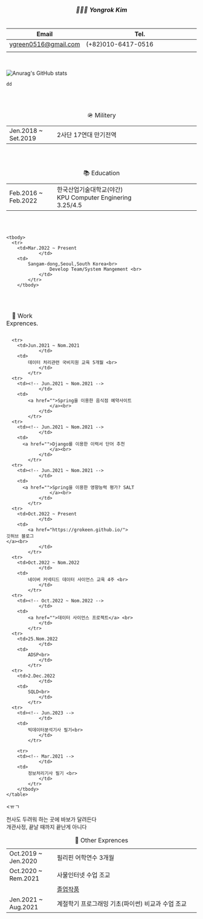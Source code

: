 
<div>
	<table> <!-- ------이름------ -->
		<caption><h5>👨🏾‍💻 Yongrok Kim</h5></caption>
    <colgroup>
		<col style="width: 10%">
      	<col style="width: auto">
	</colgroup>
    <thead>
      <tr>
        <th>Email</th>
        <th>Tel.</th>
			</tr>
    </thead>
    <tbody>
      <tr>
        <td><a href="mailto:ygreen0516@gmail.com">
  ygreen0516@gmail.com
  </a></td> 
  			<td>(+82)010-6417-0516</td>
			</tr>    
      <tr> <!-- ------병과------ -->
        <td colspan="2">
			 		<!-- 기면증(Narcolepsy)이 있습니다. -->
      	</td>
			</tr>    
		<tbody>
	</table>
  <br>
		

<!-- 깃허브 상태 표시 -->
![Anurag's GitHub stats](https://github-readme-stats.vercel.app/api?username=Grokeen&show_icons=true&theme=radical)

	dd
<br>
	<br>
	<table><!-- ------군대------ -->
		<caption>🪖 Militery</caption>
    <colgroup>
		<col style="width: 25%">
      	<col style="width: auto">
	</colgroup>
    <tbody>
      <tr>
        <td>Jen.2018 ~ Set.2019
				</td>
        <td> 
					2사단 17연대 만기전역<br>
				</td>
			</tr>    
		<tbody>
	</table>

  <br>
	<br>
	<table> <!-- ------학력------ -->
		<caption>📚 Education</caption>
    <colgroup>
		<col style="width: 25%">
      	<col style="width: auto">
	</colgroup>
    <tbody>
      <tr>
        <td>Feb.2016 ~ Feb.2022</td>
        <td>
          한국산업기술대학교(야간)<br>
          KPU Computer Enginering<br>
					3.25/4.5
				</td>
			</tr>    
		<tbody>
	</table>
  
  <br>
	<br>
	<table><!-- ------경력------ -->
		<caption>💼 Work Exprences.</caption>
    <colgroup>
		<col style="width: 25%">
      	<col style="width: auto">
	</colgroup>
		
    <tbody>
      <tr>
        <td>Mar.2022 ~ Present
				</td>
        <td>
        	Sangam-dong,Seoul,South Korea<br>
					Develop Team/System Mangement <br>
				</td>
			</tr>    
		</tbody>
	

	
  
	
	
	
	
	
  <br>
	<br>
	<table><!-- ------경험 및 자격증------ -->
		<caption>📌 Other Exprences</caption>
    <colgroup>
		<col style="width: 25%">
      	<col style="width: auto">
	</colgroup>
    <tbody>
      <tr>
        <td>Oct.2019 ~ Jen.2020
				</td>
        <td>
        	필리핀 어학연수 3개월 <br>
				</td>
			</tr>
			<tr>
        <td>Oct.2020 ~ Rem.2021
				</td>
        <td>
        	사물인터넷 수업 조교 <br>
				</td>
			</tr>
      <tr>
        <td><!-- Oct.2020 ~ Rem.2021 -->
				</td>
        <td>
        	<a href="">졸업작품</a><br>
				</td>
			</tr>
      <tr>
        <td>Jen.2021 ~ Aug.2021
				</td>
        <td>
        	계절학기 프로그래밍 기초(파이썬) 비교과 수업 조교   <br>
				</td>
			</tr>
      
      <tr>
        <td>Jun.2021 ~ Nom.2021
				</td>
        <td>
        	데이터 처리관련 국비지원 교육 5개월 <br>
				</td>
			</tr>
      <tr>
        <td><!-- Jun.2021 ~ Nom.2021 -->
				</td>
        <td>
        	<a href="">Spring을 이용한 음식점 예약사이트 
					</a><br>
				</td>
			</tr>
      <tr>
        <td><!-- Jun.2021 ~ Nom.2021 -->
				</td>
        <td>
          <a href="">Django를 이용한 이력서 단어 추천
					</a><br>
				</td>
			</tr>
      <tr>
        <td><!-- Jun.2021 ~ Nom.2021 -->
				</td>
        <td>
          <a href="">Spring을 이용한 영향능력 평가? SALT
					</a><br>
				</td>
			</tr>
      <tr>
        <td>Oct.2022 ~ Present
				</td>
        <td>
        	<a href="https://grokeen.github.io/">
    깃허브 블로그
	</a><br>
				</td>
			</tr>
      <tr>
        <td>Oct.2022 ~ Nom.2022
				</td>
        <td>
        	네이버 커넥티드 데이터 사이언스 교육 4주 <br>
				</td>
			</tr>
      <tr>
        <td><!-- Oct.2022 ~ Nom.2022 -->
				</td>
        <td>
        	<a href="">데이터 사이언스 프로젝트</a> <br>
				</td>
			</tr>
      <tr>
        <td>25.Nom.2022
				</td>
        <td>
        	ADSP<br>
				</td>
			</tr>
      <tr>
        <td>2.Dec.2022
				</td>
        <td>
        	SQLD<br>
				</td>
			</tr>
      <tr>
        <td><!-- Jun.2023 -->
				</td>
        <td>
        	빅데이터분석기사 필기<br>
				</td>
			</tr>  
	    
	    <tr>
        <td><!-- Mar.2021 -->
				</td>
        <td>
        	정보처리기사 필기 <br>
				</td>
			</tr>
		</tbody>
	</table>
</div>



  
<ㅠㄱ

천사도 두려워 하는 곳에 바보가 달려든다<br>
개관사정, 끝날 때까지 끝난게 아니다<br>








<!--

<div>
	<table>
		<caption>It's me</caption>
    <colgroup>
			<col style="width: 25%">
      <col style="width: 25%">
      <col style="width: 25%">
      <col style="width: 25%">
		</colgroup>
    <thead>
      <tr>
        <th>이름</th>
        <th>한글</th>
        <th>영문</th>
        <th>용록4</th>
			</tr>
    </thead>
    <tbody>
      <tr>
        <td>1</td>
        <td>2</td>
        <td>3</td>
        <td>4</td>
			</tr>
        <tr>
        <td>1</td>
        <td>2</td>
        <td>3</td>
        <td>4</td>
			</tr>
    <tbody>
	</table>
</div>

-->
<!--
**Grokeen/Grokeen** is a ✨ _special_ ✨ repository because its `README.md` (this file) appears on your GitHub profile.

Here are some ideas to get you started:

- 🔭 I’m currently working on ...
- 🌱 I’m currently learning ...
- 👯 I’m looking to collaborate on ...
- 🤔 I’m looking for help with ...
- 💬 Ask me about ...
- 📫 How to reach me: ...
- 😄 Pronouns: ...
- ⚡ Fun fact: ...
-->
